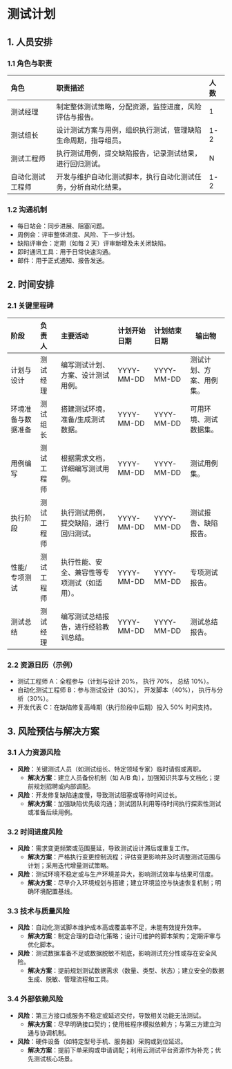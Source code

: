 # 测试计划

## 1. 人员安排

### 1.1 角色与职责
| 角色             | 职责描述                                                                 | 人数 |
| :--------------- | :----------------------------------------------------------------------- | :--- |
| 测试经理         | 制定整体测试策略，分配资源，监控进度，风险评估与报告。                   | 1    |
| 测试组长         | 设计测试方案与用例，组织执行测试，管理缺陷生命周期，指导组员。           | 1-2  |
| 测试工程师       | 执行测试用例，提交缺陷报告，记录测试结果，进行回归测试。                 | N    |
| 自动化测试工程师 | 开发与维护自动化测试脚本，执行自动化测试任务，分析自动化结果。           | 1-2  |

### 1.2 沟通机制
-   每日站会：同步进展、阻塞问题。
-   周例会：评审整体进度、风险、下一步计划。
-   缺陷评审会：定期（如每 2 天）评审新增及未关闭缺陷。
-   即时通讯工具：用于日常快速沟通。
-   邮件：用于正式通知、报告发送。

## 2. 时间安排

### 2.1 关键里程碑
| 阶段             | 负责人          | 主要活动                                     | 计划开始日期 | 计划结束日期 | 输出物                   |
| :--------------- | :------------------------------------------- | :----------- | :----------- | :----------------------- | ---------------- |
| 计划与设计       | 测试经理 | 编写测试计划、方案、设计测试用例。           | YYYY-MM-DD   | YYYY-MM-DD   | 测试计划、方案、用例集。 |
| 环境准备与数据准备 | 测试组长 | 搭建测试环境，准备/生成测试数据。            | YYYY-MM-DD   | YYYY-MM-DD   | 可用环境、测试数据集。   |
| 用例编写 | 测试工程师 | 根据需求文档，详细编写测试用例。 | YYYY-MM-DD | YYYY-MM-DD | 测试用例集。 |
| 执行阶段         | 测试工程师 | 执行测试用例，提交缺陷，进行回归测试。       | YYYY-MM-DD   | YYYY-MM-DD   | 测试报告、缺陷报告。     |
| 性能/专项测试     | 测试工程师 | 执行性能、安全、兼容性等专项测试（如适用）。 | YYYY-MM-DD   | YYYY-MM-DD   | 专项测试报告。           |
| 测试总结         | 测试经理 | 编写测试总结报告，进行经验教训总结。         | YYYY-MM-DD   | YYYY-MM-DD   | 测试总结报告。           |

### 2.2 资源日历（示例）
*   测试工程师 A：全程参与（计划与设计 20%， 执行 70%， 总结 10%）。
*   自动化测试工程师 B：参与测试设计（30%）， 开发脚本（40%）， 执行与分析（30%）。
*   开发代表 C：在缺陷修复高峰期（执行阶段中后期）投入 50% 时间支持。

## 3. 风险预估与解决方案

### 3.1 人力资源风险
-   **风险**：关键测试人员（如测试组长、特定领域专家）临时请假或离职。
    -   **解决方案**：建立人员备份机制（如 A/B 角），加强知识共享与文档化；提前规划招聘或内部调配。
-   **风险**：开发修复缺陷速度慢，导致测试阻塞或等待时间过长。
    -   **解决方案**：加强缺陷优先级沟通；测试团队利用等待时间执行探索性测试或准备后续用例。

### 3.2 时间进度风险
-   **风险**：需求变更频繁或范围蔓延，导致测试设计滞后或重复工作。
    -   **解决方案**：严格执行变更控制流程；评估变更影响并及时调整测试范围与计划；采用迭代增量测试策略。
-   **风险**：测试环境不稳定或与生产环境差异大，影响测试效率与结果可信度。
    -   **解决方案**：尽早介入环境规划与搭建；建立环境监控与快速恢复机制；明确环境配置基线。

### 3.3 技术与质量风险
-   **风险**：自动化测试脚本维护成本高或覆盖率不足，未能有效提升效率。
    -   **解决方案**：制定合理的自动化策略；设计可维护的脚本架构；定期评审与优化脚本。
-   **风险**：测试数据准备不足或数据脱敏不彻底，影响测试充分性或存在安全风险。
    -   **解决方案**：提前规划测试数据需求（数量、类型、状态）；建立安全的数据生成、脱敏、管理流程和工具。

### 3.4 外部依赖风险
-   **风险**：第三方接口或服务不稳定或延迟交付，导致相关功能无法测试。
    -   **解决方案**：尽早明确接口契约；使用桩程序模拟依赖方；与第三方建立沟通与协调机制。
-   **风险**：硬件设备（如特定型号手机、服务器）采购或到位延迟。
    -   **解决方案**：提前下单采购或申请调配；利用云测试平台资源作为补充；优先测试核心场景。
